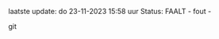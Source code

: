 laatste update: 
do 23-11-2023 15:58   uur 
Status: FAALT - fout - 
<div class="service R">git</div>